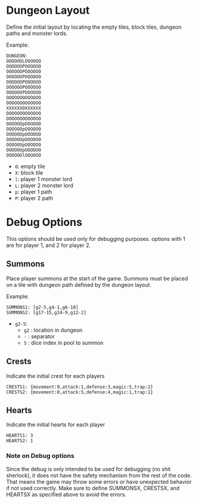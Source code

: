 # Dungeon Layout
Define the initial layout by locating the empty tiles, block tiles, dungeon paths and monster lords.

Example:
```
DUNGEON:
OOOOOOLOOOOOO
OOOOOOPOOOOOO
OOOOOOPOOOOOO
OOOOOOPOOOOOO
OOOOOOPOOOOOO
OOOOOOPOOOOOO
OOOOOOPOOOOOO
OOOOOOOOOOOOO
OOOOOOOOOOOOO
XXXXXXOXXXXXX
OOOOOOOOOOOOO
OOOOOOOOOOOOO
OOOOOOpOOOOOO
OOOOOOpOOOOOO
OOOOOOpOOOOOO
OOOOOOpOOOOOO
OOOOOOpOOOOOO
OOOOOOpOOOOOO
OOOOOOlOOOOOO
```
- `O`: empty tile
- `X`: block tile
- `l`: player 1 monster lord
- `L`: player 2 monster lord
- `p`: player 1 path
- `P`: player 2 path

# Debug Options
This options should be used only for debugging purposes. options with 1 are for player 1, and 2 for player 2.

## Summons
Place player summons at the start of the game. Summons must be placed on a tile with dungeon path defined by the dungeon layout.

Example:
```
SUMMONS1: [g2-5,g4-1,g6-10]
SUMMONS2: [g17-15,g14-9,g12-2]
```
- `g2-5`: 
    - `g2` : location in dungeon
    - `-` : separator
    - `5` : dice index in pool to summon

## Crests
Indicate the initial crest for each players
```
CRESTS1: {movement:9,attack:1,defense:3,magic:5,trap:2}
CRESTS2: {movement:0,attack:5,defense:4,magic:1,trap:1}
```

## Hearts
Indicate the initial hearts for each player
```
HEARTS1: 3
HEARTS2: 1
```
### Note on Debug options
Since the debug is only intended to be used for debugging (no shit sherlock), it does not have the safety mechanism from the rest of the code. That means the game may throw some errors or have unexpected behavior if not used correctly. Make sure to define SUMMONSX, CRESTSX, and HEARTSX as specified above to avoid the errors.
